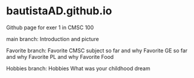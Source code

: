 # bautistaAD.github.io
Github page for exer 1 in CMSC 100

main branch:
    Introduction and picture

Favorite branch:
    Favorite CMSC subject so far and why
    Favorite GE so far and why
    Favorite PL and why
    Favorite Food

Hobbies branch:
    Hobbies
    What was your childhood dream 
